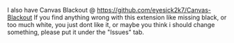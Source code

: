 I also have Canvas Blackout @ https://github.com/eyesick2k7/Canvas-Blackout
If you find anything wrong with this extension like missing black, or too much white, you just dont like it, or maybe you think i should change something, please put it under the "Issues" tab.
